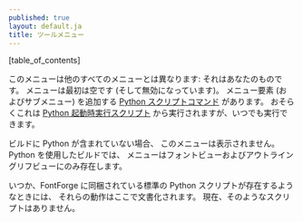 ```yaml
---
published: true
layout: default.ja
title: ツールメニュー
---
```

<!--
published: true
layout: default
title: The Tools Menu
-->


[table_of_contents]


<!--
This menu is different from all the others: It is yours. The menu is
initially empty (and disabled). There are [python scripting commands
which will add menu elements](../../scripting/python/#python-init-scripts) (and
submenus). Presumably this will be done from [python startup
scripts](../../scripting/python/#starts)but it could be done at any time.
-->
このメニューは他のすべてのメニューとは異なります:
それはあなたのものです。
メニューは最初は空です (そして無効になっています)。
メニュー要素 (およびサブメニュー) を追加する
[Python スクリプトコマンド](../../scripting/python/#python-init-scripts)
があります。
おそらくこれは
[Python 起動時実行スクリプト](../../scripting/python/#starts)
から実行されますが、いつでも実行できます。

<!--
If your build did not contain python then this menu will not be present.
In builds with python the menu will only exist in the font and outline
glyph views.
-->
ビルドに Python が含まれていない場合、
このメニューは表示されません。
Python を使用したビルドでは、
メニューはフォントビューおよびアウトライングリフビューにのみ存在します。

<!--
At some point there may be some standard python scripts that ship with
fontforge, and their behavior will then be documented here. Currently
there are no such scripts.
-->
いつか、FontForge に同梱されている標準の Python スクリプトが存在するようなときには、
それらの動作はここで文書化されます。
現在、そのようなスクリプトはありません。
